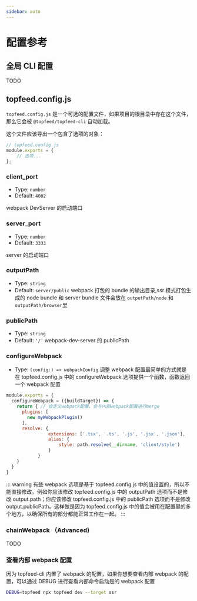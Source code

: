 ```yaml
---
sidebar: auto
---
```


# 配置参考

## 全局 CLI 配置

TODO

## topfeed.config.js

`topfeed.config.js` 是一个可选的配置文件，如果项目的根目录中存在这个文件，那么它会被 `@topfeed/topfeed-cli` 自动加载。

这个文件应该导出一个包含了选项的对象：

```js
// topfeed.config.js
module.exports = {
	// 选项...
};
```

### client_port

- Type: `number`
- Default: `4002`

webpack DevServer 的启动端口

### server_port

- Type: `number`
- Default: `3333`

server 的启动端口

### outputPath

- Type: `string`
- Default: `server/public`
  webpack 打包的 bundle 的输出目录,ssr 模式打包生成的 node bundle 和 server bundle 文件会放在 `outputPath/node` 和 `outputPath/browser`里

### publicPath

- Type: `string`
- Default: `'/'`
  webpack-dev-server 的 publicPath

### configureWebpack

- Type: `(config:) => webpackConfig`
  调整 webpack 配置最简单的方式就是在 topfeed.config.js 中的 configureWebpack 选项提供一个函数，函数返回一个 webpack 配置

```js
module.exports = {
  configureWebpack = ({buildTarget}) => {
    return { // 自定义webpack配置，会与内部webpack配置进行merge
      plugins: [
        new myWebpackPlugin()
      ],
      resolve: {
				extensions: ['.tsx', '.ts', '.js', '.jsx', '.json'],
				alias: {
					style: path.resolve(__dirname, 'client/style')
				}
			}
    }
  }
}
```

::: warning
有些 webpack 选项是基于 topfeed.config.js 中的值设置的，所以不能直接修改。例如你应该修改 topfeed.config.js 中的 outputPath 选项而不是修改 output.path；你应该修改 topfeed.config.js 中的 publicPath 选项而不是修改 output.publicPath。这样做是因为 topfeed.config.js 中的值会被用在配置里的多个地方，以确保所有的部分都能正常工作在一起。
:::

### chainWebpack （Advanced)

TODO

### 查看内部 webpack 配置

因为 topfeed-cli 内置了 webpack 的配置，如果你想要查看内部 webpack 的配置，可以通过 DEBUG 进行查看内部命令启动是的 webpack 配置

```bash
DEBUG=topfeed npx topfeed dev --target ssr
```
